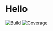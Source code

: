 # Hello

[![Build](https://img.shields.io/travis/sfstpala/hello.svg?style=flat-square)](https://travis-ci.org/sfstpala/hello)
[![Coverage](https://img.shields.io/coveralls/sfstpala/hello.svg?style=flat-square)](https://coveralls.io/r/sfstpala/hello)
